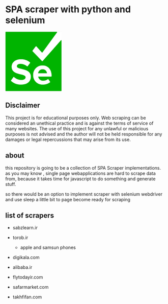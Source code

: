 # SPA scraper with python and selenium

![Selenium image](selenium.png)

## Disclaimer

This project is for educational purposes only. Web scraping can be considered an unethical practice and is against the
terms of service of many websites. The use of this project for any unlawful or malicious purposes is not advised and the
author will not be held responsible for any damages or legal repercussions that may arise from its use.

## about

this repository is going to be a collection of SPA Scraper  implementations. as you may know , single page webapplications
are hard to scrape data from, because it takes time for javascript to do something and generate stuff.

so there would be an option to implement scraper with selenium webdriver and use sleep a little bit to page become ready
for scraping

## list of scrapers

- sabzlearn.ir 

- torob.ir
    - apple and samsun phones
- digikala.com
- alibaba.ir
- flytodayir.com
- safarmarket.com
- takhfifan.com